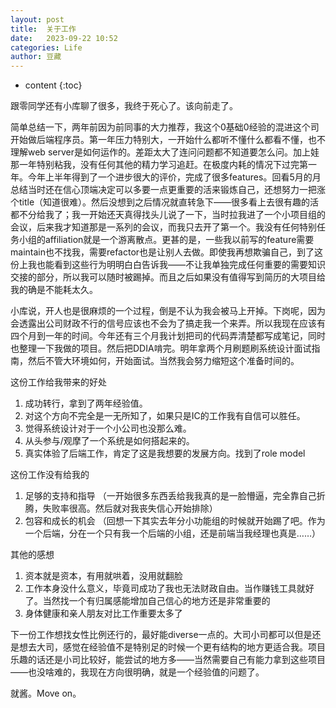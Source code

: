```yaml
---
layout: post
title:  关于工作
date:   2023-09-22 10:52
categories: Life
author: 豆藏
---
```


* content
{:toc}





跟零同学还有小库聊了很多，我终于死心了。该向前走了。

简单总结一下，两年前因为前同事的大力推荐，我这个0基础0经验的混进这个司开始做后端程序员。第一年压力特别大，一开始什么都听不懂什么都看不懂，也不理解web server是如何运作的。差距太大了连问问题都不知道要怎么问。加上娃那一年特别粘我，没有任何其他的精力学习追赶。在极度内耗的情况下过完第一年。今年上半年得到了一个进步很大的评价，完成了很多features。回看5月的月总结当时还在信心顶端决定可以多要一点更重要的活来锻炼自己，还想努力一把涨个title（知道很难）。然后没想到之后情况就直转急下——很多看上去很有趣的活都不分给我了；我一开始还天真得找头儿说了一下，当时拉我进了一个小项目组的会议，后来我才知道那是一系列的会议，而我只去开了第一个。我没有任何特别任务小组的affiliation就是一个游离散点。更甚的是，一些我以前写的feature需要maintain也不找我，需要refactor也是让别人去做。即使我再想欺骗自己，到了这份上我也能看到这些行为明明白白告诉我——不让我单独完成任何重要的需要知识交接的部分，所以我可以随时被踢掉。而且之后如果没有值得写到简历的大项目给我的确是不能耗太久。


小库说，开人也是很麻烦的一个过程，倒是不认为我会被马上开掉。下岗呢，因为会透露出公司财政不行的信号应该也不会为了搞走我一个来弄。所以我现在应该有四个月到一年的时间。今年还有三个月我计划把司的代码弄清楚都写成笔记，同时也整理一下我做的项目。然后把DDIA啃完。明年拿两个月刷题刷系统设计面试指南，然后不管大环境如何，开始面试。当然我会努力缩短这个准备时间的。

这份工作给我带来的好处
1. 成功转行，拿到了两年经验值。
2. 对这个方向不完全是一无所知了，如果只是IC的工作我有自信可以胜任。
3. 觉得系统设计对于一个小公司也没那么难。
4. 从头参与/观摩了一个系统是如何搭起来的。
5. 真实体验了后端工作，肯定了这是我想要的发展方向。找到了role model 

这份工作没有给我的
1. 足够的支持和指导 （一开始很多东西丢给我我真的是一脸懵逼，完全靠自己折腾，失败率很高。然后就对我丧失信心开始排除）
2. 包容和成长的机会 （回想一下其实去年分小功能组的时候就开始踢了吧。作为一个后端，分在一个只有我一个后端的小组，还是前端当我经理也真是……）

其他的感想
1. 资本就是资本，有用就哄着，没用就翻脸
2. 工作本身没什么意义，毕竟司成功了我也无法财政自由。当作赚钱工具就好了。当然找一个有归属感能增加自己信心的地方还是非常重要的
3. 身体健康和亲人朋友对比工作重要太多了

下一份工作想找女性比例还行的，最好能diverse一点的。大司小司都可以但是还是想去大司，感觉在经验值不是特别足的时候一个更有结构的地方更适合我。项目乐趣的话还是小司比较好，能尝试的地方多——当然需要自己有能力拿到这些项目——也没啥难的，我现在方向很明确，就是一个经验值的问题了。

就酱。Move on。
